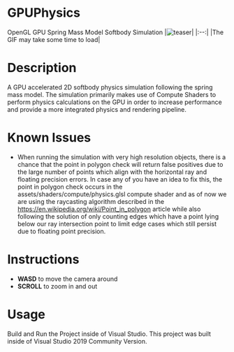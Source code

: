 # GPUPhysics
OpenGL GPU Spring Mass Model Softbody Simulation
|![teaser](img/softbody2.gif)|
|:--:|
|The GIF may take some time to load|

Description
============
A GPU accelerated 2D softbody physics simulation following the spring mass model. The simulation primarily makes use of Compute Shaders to perform physics calculations on the GPU in order to increase performance and provide a more integrated physics and rendering pipeline.

Known Issues
============
* When running the simulation with very high resolution objects, there is a chance that the point in polygon check will return false positives due to the large number of points which align with the horizontal ray and floating precision errors. In case any of you have an idea to fix this, the point in polygon check occurs in the assets/shaders/compute/physics.glsl compute shader and as of now we are using the raycasting algorithm described in the https://en.wikipedia.org/wiki/Point_in_polygon article while also following the solution of only counting edges which have a point lying below our ray intersection point to limit edge cases which still persist due to floating point precision.
  
Instructions
============
* **WASD** to move the camera around
* **SCROLL** to zoom in and out

Usage
=====
Build and Run the Project inside of Visual Studio. This project was built inside of Visual Studio 2019 Community Version.
